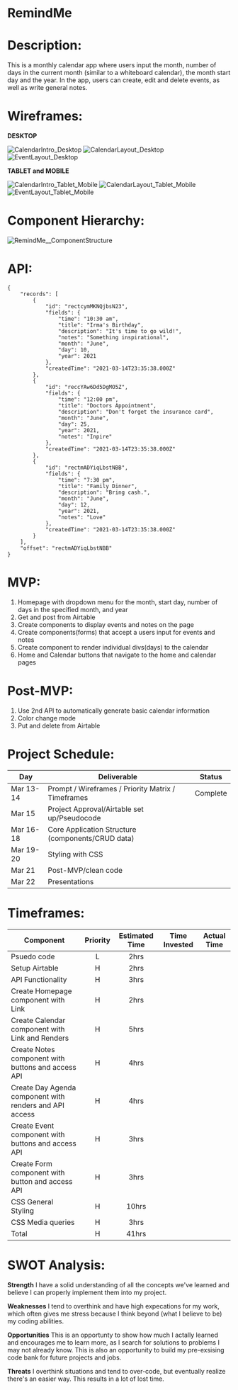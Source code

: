 # RemindMe

# Description: 
This is a monthly calendar app where users input the month, number of days in the current month (similar to a whiteboard calendar), the month start day and the year. In the app, users can create, edit and delete events, as well as write general notes.

# Wireframes: 

**DESKTOP**

![CalendarIntro_Desktop](https://user-images.githubusercontent.com/65198477/111192969-07f1bd00-8590-11eb-9262-9a125cbb1b90.png)
![CalendarLayout_Desktop](https://user-images.githubusercontent.com/65198477/111191478-7df52480-858e-11eb-960f-878d9663af0b.png)
![EventLayout_Desktop](https://user-images.githubusercontent.com/65198477/111191132-20f96e80-858e-11eb-9fea-d3c79b6ea9c3.png)


**TABLET and MOBILE**

![CalendarIntro_Tablet_Mobile](https://user-images.githubusercontent.com/65198477/111192987-0fb16180-8590-11eb-8116-1979b6f39ae7.png)
![CalendarLayout_Tablet_Mobile](https://user-images.githubusercontent.com/65198477/111191191-3078b780-858e-11eb-9927-3933e5fa60b6.png)
![EventLayout_Tablet_Mobile](https://user-images.githubusercontent.com/65198477/111191199-3373a800-858e-11eb-9bd9-4fd681234b1d.png)


# Component Hierarchy: 

![RemindMe__ComponentStructure](https://user-images.githubusercontent.com/65198477/111196998-5012de80-8594-11eb-9c57-4288f2b0e4d8.png)


# API: 

```
{
    "records": [
        {
            "id": "rectcymMKNQjbsN23",
            "fields": {
                "time": "10:30 am",
                "title": "Irma's Birthday",
                "description": "It's time to go wild!",
                "notes": "Something inspirational",
                "month": "June",
                "day": 10,
                "year": 2021
            },
            "createdTime": "2021-03-14T23:35:38.000Z"
        },
        {
            "id": "reccYAw6Dd5DgMO5Z",
            "fields": {
                "time": "12:00 pm",
                "title": "Doctors Appointment",
                "description": "Don't forget the insurance card",
                "month": "June",
                "day": 25,
                "year": 2021,
                "notes": "Inpire"
            },
            "createdTime": "2021-03-14T23:35:38.000Z"
        },
        {
            "id": "rectmADYiqLbstNBB",
            "fields": {
                "time": "7:30 pm",
                "title": "Family Dinner",
                "description": "Bring cash.",
                "month": "June",
                "day": 12,
                "year": 2021,
                "notes": "Love"
            },
            "createdTime": "2021-03-14T23:35:38.000Z"
        }
    ],
    "offset": "rectmADYiqLbstNBB"
}
```


# MVP: 

1) Homepage with dropdown menu for the month, start day, number of days in the specified month, and year
2) Get and post from Airtable
3) Create components to display events and notes on the page
4) Create components(forms) that accept a users input for events and notes
5) Create component to render individual divs(days) to the calendar
6) Home and Calendar buttons that navigate to the home and calendar pages


# Post-MVP: 

1) Use 2nd API to automatically generate basic calendar information
2) Color change mode
3) Put and delete from Airtable


# Project Schedule: 

|  Day | Deliverable | Status
|---|---| ---|
|Mar 13-14 | Prompt / Wireframes / Priority Matrix / Timeframes | Complete
|Mar 15| Project Approval/Airtable set up/Pseudocode | 
|Mar 16-18| Core Application Structure (components/CRUD data) | 
|Mar 19-20| Styling with CSS  | 
|Mar 21| Post-MVP/clean code | 
|Mar 22| Presentations | 


# Timeframes: 

| Component | Priority | Estimated Time | Time Invested | Actual Time |
| --- | :---: |  :---: | :---: | :---: |
| Psuedo code | L | 2hrs |  |  |
| Setup Airtable | H | 2hrs|  |  |
| API Functionality | H | 3hrs|  |  |
| Create Homepage component with Link | H | 2hrs|  |  |
| Create Calendar component with Link and Renders | H | 5hrs|  |  |
| Create Notes component with buttons and access API | H | 4hrs|  |  |
| Create Day Agenda component with renders and API access | H | 4hrs |  |  |
| Create Event component with buttons and access API | H | 3hrs |  |  |
| Create Form component with button and access API | H | 3hrs |  |  |
| CSS General Styling | H | 10hrs |  |  |
| CSS Media queries | H | 3hrs |  |  |
| Total | H | 41hrs |  |  |


# SWOT Analysis: 

**Strength**
I have a solid understanding of all the concepts we've learned and believe I can properly implement them into my project.

**Weaknesses**
I tend to overthink and have high expecations for my work, which often gives me stress because I think beyond (what I believe to be) my coding abilities.

**Opportunities**
This is an opportunty to show how much I actally learned and encourages me to learn more, as I search for solutions to problems I may not already know. This is also an opportunity to build my pre-exsising code bank for future projects and jobs.

**Threats**
I overthink situations and tend to over-code, but eventually realize there's an easier way. This results in a lot of lost time.
